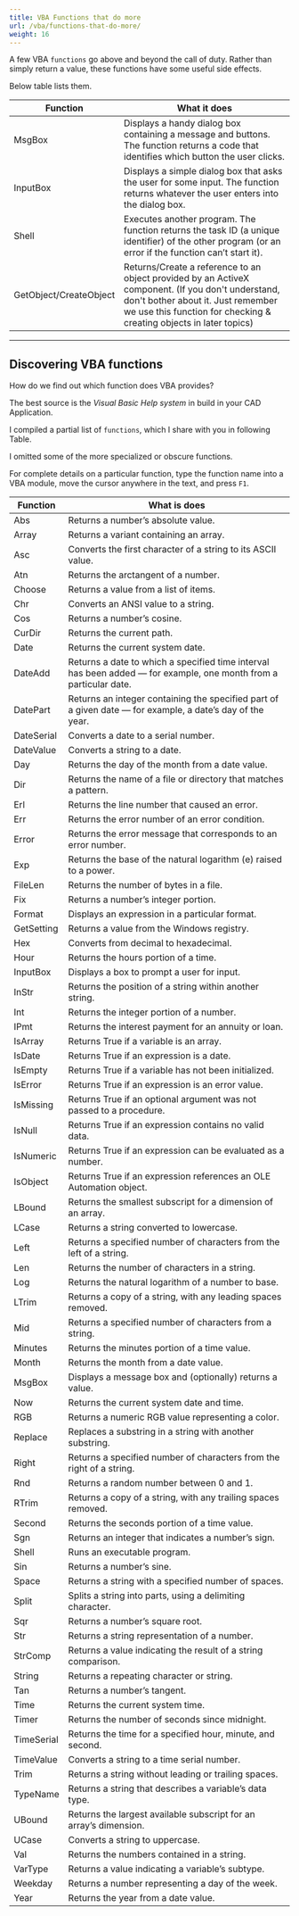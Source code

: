 ```yaml
---
title: VBA Functions that do more
url: /vba/functions-that-do-more/
weight: 16
---
```


A few VBA `functions` go above and beyond the call of duty. Rather than simply return a value, these functions have some useful side effects. 

Below table lists them.

| Function                | What it does                                                                                                                                         |
|-------------------------|------------------------------------------------------------------------------------------------------------------------------------------------------|
| MsgBox                  | Displays a handy dialog box containing a message and buttons. The function returns a code that identifies which button the user clicks.              |
| InputBox                | Displays a simple dialog box that asks the user for some input. The function returns whatever the user enters into the dialog box.                   |
| Shell                   | Executes another program. The function returns the task ID (a unique identifier) of the other program (or an error if the function can’t start it).  |
| GetObject/CreateObject  | Returns/Create a reference to an object provided by an ActiveX component. (If you don't understand, don't bother about it. Just remember we use this function for checking & creating objects in later topics) |


---

## Discovering VBA functions

How do we find out which function does VBA provides? 

The best source is the *Visual Basic Help system* in build in your CAD Application. 

I compiled a partial list of `functions`, which I share with you in following Table. 

I omitted some of the more specialized or obscure functions. 

For complete details on a particular function, type the function name into a VBA module, move the cursor anywhere in the text, and press `F1`. 


| Function    | What is does                                                                                   |
|-------------|-----------------------------------------------------------------------------------------------|
| Abs         | Returns a number’s absolute value.                                                            |
| Array       | Returns a variant containing an array.                                                        |
| Asc         | Converts the first character of a string to its ASCII value.                                  |
| Atn         | Returns the arctangent of a number.                                                           |
| Choose      | Returns a value from a list of items.                                                         |
| Chr         | Converts an ANSI value to a string.                                                           |
| Cos         | Returns a number’s cosine.                                                                    |
| CurDir      | Returns the current path.                                                                     |
| Date        | Returns the current system date.                                                              |
| DateAdd     | Returns a date to which a specified time interval has been added — for example, one month from a particular date. |
| DatePart    | Returns an integer containing the specified part of a given date — for example, a date’s day of the year. |
| DateSerial  | Converts a date to a serial number.                                                           |
| DateValue   | Converts a string to a date.                                                                  |
| Day         | Returns the day of the month from a date value.                                               |
| Dir         | Returns the name of a file or directory that matches a pattern.                               |
| Erl         | Returns the line number that caused an error.                                                 |
| Err         | Returns the error number of an error condition.                                               |
| Error       | Returns the error message that corresponds to an error number.                                |
| Exp         | Returns the base of the natural logarithm (e) raised to a power.                              |
| FileLen     | Returns the number of bytes in a file.                                                        |
| Fix         | Returns a number’s integer portion.                                                           |
| Format      | Displays an expression in a particular format.                                                |
| GetSetting  | Returns a value from the Windows registry.                                                    |
| Hex         | Converts from decimal to hexadecimal.                                                         |
| Hour        | Returns the hours portion of a time.                                                          |
| InputBox    | Displays a box to prompt a user for input.                                                    |
| InStr       | Returns the position of a string within another string.                                       |
| Int         | Returns the integer portion of a number.                                                      |
| IPmt        | Returns the interest payment for an annuity or loan.                                          |
| IsArray     | Returns True if a variable is an array.                                                       |
| IsDate      | Returns True if an expression is a date.                                                      |
| IsEmpty     | Returns True if a variable has not been initialized.                                          |
| IsError     | Returns True if an expression is an error value.                                              |
| IsMissing   | Returns True if an optional argument was not passed to a procedure.                           |
| IsNull      | Returns True if an expression contains no valid data.                                         |
| IsNumeric   | Returns True if an expression can be evaluated as a number.                                   |
| IsObject    | Returns True if an expression references an OLE Automation object.                            |
| LBound      | Returns the smallest subscript for a dimension of an array.                                   |
| LCase       | Returns a string converted to lowercase.                                                      |
| Left        | Returns a specified number of characters from the left of a string.                           |
| Len         | Returns the number of characters in a string.                                                 |
| Log         | Returns the natural logarithm of a number to base.                                            |
| LTrim       | Returns a copy of a string, with any leading spaces removed.                                  |
| Mid         | Returns a specified number of characters from a string.                                       |
| Minutes     | Returns the minutes portion of a time value.                                                  |
| Month       | Returns the month from a date value.                                                          |
| MsgBox      | Displays a message box and (optionally) returns a value.                                      |
| Now         | Returns the current system date and time.                                                     |
| RGB         | Returns a numeric RGB value representing a color.                                             |
| Replace     | Replaces a substring in a string with another substring.                                      |
| Right       | Returns a specified number of characters from the right of a string.                          |
| Rnd         | Returns a random number between 0 and 1.                                                      |
| RTrim       | Returns a copy of a string, with any trailing spaces removed.                                 |
| Second      | Returns the seconds portion of a time value.                                                  |
| Sgn         | Returns an integer that indicates a number’s sign.                                            |
| Shell       | Runs an executable program.                                                                   |
| Sin         | Returns a number’s sine.                                                                      |
| Space       | Returns a string with a specified number of spaces.                                           |
| Split       | Splits a string into parts, using a delimiting character.                                     |
| Sqr         | Returns a number’s square root.                                                               |
| Str         | Returns a string representation of a number.                                                  |
| StrComp     | Returns a value indicating the result of a string comparison.                                 |
| String      | Returns a repeating character or string.                                                      |
| Tan         | Returns a number’s tangent.                                                                   |
| Time        | Returns the current system time.                                                              |
| Timer       | Returns the number of seconds since midnight.                                                 |
| TimeSerial  | Returns the time for a specified hour, minute, and second.                                    |
| TimeValue   | Converts a string to a time serial number.                                                    |
| Trim        | Returns a string without leading or trailing spaces.                                          |
| TypeName    | Returns a string that describes a variable’s data type.                                       |
| UBound      | Returns the largest available subscript for an array’s dimension.                             |
| UCase       | Converts a string to uppercase.                                                               |
| Val         | Returns the numbers contained in a string.                                                    |
| VarType     | Returns a value indicating a variable’s subtype.                                              |
| Weekday     | Returns a number representing a day of the week.                                              |
| Year        | Returns the year from a date value.                                                           |
